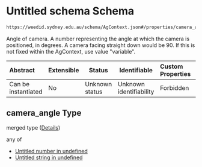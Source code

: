 # Untitled schema Schema

```txt
https://weedid.sydney.edu.au/schema/AgContext.json#/properties/camera_angle
```

Angle of camera. A number representing the angle at which the camera is positioned, in degrees. A camera facing straight down would be 90. If this is not fixed within the AgContext, use value "variable".


| Abstract            | Extensible | Status         | Identifiable            | Custom Properties | Additional Properties | Access Restrictions | Defined In                                                              |
| :------------------ | ---------- | -------------- | ----------------------- | :---------------- | --------------------- | ------------------- | ----------------------------------------------------------------------- |
| Can be instantiated | No         | Unknown status | Unknown identifiability | Forbidden         | Allowed               | none                | [AgContext.schema.json\*](AgContext.schema.json "open original schema") |

## camera_angle Type

merged type ([Details](agcontext-properties-camera_angle.md))

any of

-   [Untitled number in undefined](agcontext-properties-camera_angle-anyof-0.md "check type definition")
-   [Untitled string in undefined](agcontext-properties-camera_angle-anyof-1.md "check type definition")
